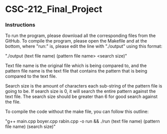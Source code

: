 # CSC-212_Final_Project

### Instructions

To run the program, please download all the corresponding files from the GitHub. To compile the program, please open the Makefile and at the bottom, where "run:" is, please edit the line with "./output" using this format:

"./output (text file name) (pattern file name> <search size)"
  
Text file name is the original file which is being compared to, and the pattern file name is the text file that contains the pattern that is being compared to the text file.
  
Search size is the amount of characters each sub-string of the pattern file is going to be. If search size is 0, it will search the entire pattern against the text file. The search size should be greater than 6 for good search against the file. 
  
To compile the code without the make file, you can follow this outline:
  
"g++ main.cpp boyer.cpp rabin.cpp -o run && ./run (text file name) (pattern file name) (search size)"

